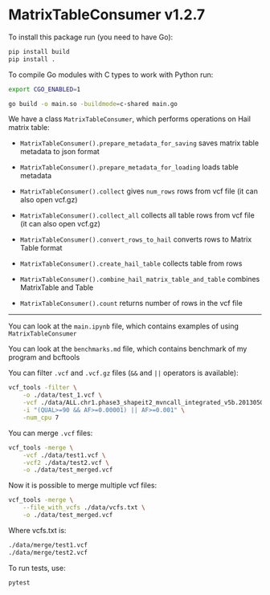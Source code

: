 # MatrixTableConsumer v1.2.7

To install this package run (you need to have Go):

```bash
pip install build
pip install .
```

To compile Go modules with C types to work with Python run:

```bash
export CGO_ENABLED=1

go build -o main.so -buildmode=c-shared main.go
```

We have a class `MatrixTableConsumer`, which performs operations on Hail matrix table:

- `MatrixTableConsumer().prepare_metadata_for_saving` saves matrix table metadata to json format

- `MatrixTableConsumer().prepare_metadata_for_loading` loads table metadata

- `MatrixTableConsumer().collect` gives `num_rows` rows from vcf file (it can also open vcf.gz)

- `MatrixTableConsumer().collect_all` collects all table rows from vcf file (it can also open vcf.gz)

- `MatrixTableConsumer().convert_rows_to_hail` converts rows to Matrix Table format

- `MatrixTableConsumer().create_hail_table` collects table from rows

- `MatrixTableConsumer().combine_hail_matrix_table_and_table` combines MatrixTable and Table

- `MatrixTableConsumer().count` returns number of rows in the vcf file

___

You can look at the `main.ipynb` file, which contains examples of using `MatrixTableConsumer`

You can look at the `benchmarks.md` file, which contains benchmark of my program and bcftools

You can filter `.vcf` and `.vcf.gz` files (`&&` and `||` operators is available):

```bash
vcf_tools -filter \
    -o ./data/test_1.vcf \
    -vcf ./data/ALL.chr1.phase3_shapeit2_mvncall_integrated_v5b.20130502.genotypes.vcf.gz \
    -i "(QUAL>=90 && AF>=0.00001) || AF>=0.001" \
    -num_cpu 7
```

You can merge `.vcf` files:

```bash
vcf_tools -merge \
    -vcf ./data/test1.vcf \
    -vcf2 ./data/test2.vcf \
    -o ./data/test_merged.vcf
```

Now it is possible to merge multiple vcf files:

```bash
vcf_tools -merge \
    --file_with_vcfs ./data/vcfs.txt \
    -o ./data/test_merged.vcf
```

Where vcfs.txt is:

```txt
./data/merge/test1.vcf
./data/merge/test2.vcf
```

To run tests, use:

```bash
pytest
```
